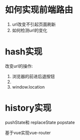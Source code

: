 # 如何实现前端路由
1. url改变不引起页面刷新
2. 如何检测url的变化

# hash实现
改变url的操作:
1. 浏览器的前进后退按钮
2. <a></a>
3. window.location

# history实现
pushState和 replaceState
popstate

基于vue实现vue-router